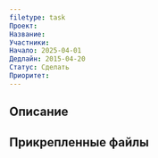 ```yaml
---
filetype: task
Проект: 
Название: 
Участники: 
Начало: 2025-04-01
Дедлайн: 2015-04-20
Статус: Сделать
Приоритет:
---
```

## Описание


## Прикрепленные файлы
